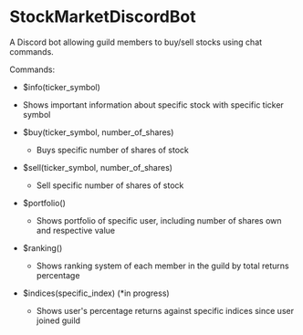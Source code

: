 # StockMarketDiscordBot

A Discord bot allowing guild members to buy/sell stocks using chat commands.

Commands:
 - $info(ticker_symbol)
  - Shows important information about specific stock with specific ticker symbol

- $buy(ticker_symbol, number_of_shares)
  - Buys specific number of shares of stock
  
- $sell(ticker_symbol, number_of_shares)
  - Sell specific number of shares of stock
  
- $portfolio()
  - Shows portfolio of specific user, including number of shares own and respective value
  
- $ranking()
  - Shows ranking system of each member in the guild by total returns percentage
  
- $indices(specific_index) (*in progress)
  - Shows user's percentage returns against specific indices since user joined guild
  
